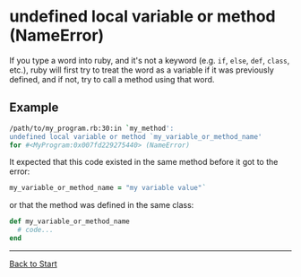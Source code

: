# undefined local variable or method (NameError)

If you type a word into ruby, and it's not a keyword (e.g. `if`, `else`, `def`, `class`, etc.), ruby will first try to treat the word as a variable if it was previously defined, and if not, try to call a method using that word.

## Example

```bash
/path/to/my_program.rb:30:in `my_method':
undefined local variable or method `my_variable_or_method_name'
for #<MyProgram:0x007fd229275440> (NameError)
```

It expected that this code existed in the same method before it got to the error:

```ruby
my_variable_or_method_name = "my variable value"`
```

or that the method was defined in the same class:

```ruby
def my_variable_or_method_name
  # code...
end
```

---
[Back to Start](https://github.com/bitmakerlabs/debugging-guide/blob/master)
